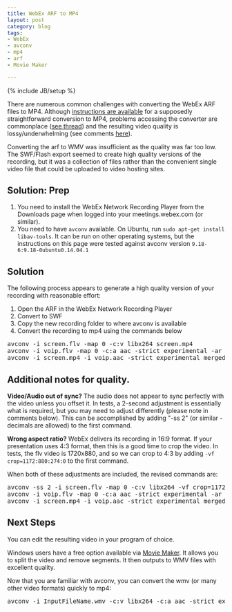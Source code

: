 ```yaml
---
title: WebEx ARF to MP4
layout: post
category: blog
tags:
- WebEx
- avconv
- mp4
- arf
- Movie Maker

---
```

{% include JB/setup %}

There are numerous common challenges with converting the WebEx ARF files to MP4.
Although [instructions are available](https://support.webex.com/support/documentation/help/21879.htm)
for a supposedly straightforward conversion to MP4, problems accessing the converter are commonplace 
([see thread](https://communities.cisco.com/thread/23335?tstart=0)) and the resulting video quality 
is lossy/underwhelming (see comments [here](https://feedback.techsmith.com/techsmith/topics/support_for_arf_files)).

Converting the arf to WMV was insufficient as the quality was far too low. The SWF/Flash export seemed to
create high quality versions of the recording, but it was a collection of files rather than the convenient
single video file that could be uploaded to video hosting sites.

## Solution: Prep

1. You need to install the WebEx Network Recording Player from the Downloads page when logged into your meetings.webex.com (or similar).
2. You need to have `avconv` available. On Ubuntu, run `sudo apt-get install libav-tools`. It can be run on other operating systems, but the instructions on this page were tested against avconv version `9.18-6:9.18-0ubuntu0.14.04.1`

## Solution

The following process appears to generate a high quality version of your recording with reasonable effort:

1. Open the ARF in the WebEx Network Recording Player
2. Convert to SWF
3. Copy the new recording folder to where avconv is available
4. Convert the recording to mp4 using the commands below

<pre class="brush:bash">
avconv -i screen.flv -map 0 -c:v libx264 screen.mp4
avconv -i voip.flv -map 0 -c:a aac -strict experimental -ar 44100 -ab 59k voip.aac
avconv -i screen.mp4 -i voip.aac -strict experimental merged.mp4
</pre>

## Additional notes for quality.

__Video/Audio out of sync?__
The audio does not appear to sync perfectly with the video unless you offset it.
In tests, a 2-second adjustment is essentially what is required, but you may need to adjust differently (please note in comments below).
This can be accomplished by adding "-ss 2" (or similar - decimals are allowed) to the first command.

__Wrong aspect ratio?__
WebEx delivers its recording in 16:9 format.
If your presentation uses 4:3 format, then this is a good time to crop the video.
In tests, the flv video is 1720x880, and so we can crop to 4:3 by adding `-vf crop=1172:880:274:0` to the first command.

When both of these adjustments are included, the revised commands are:

<pre class="brush:bash">
avconv -ss 2 -i screen.flv -map 0 -c:v libx264 -vf crop=1172:880:274:0 screen.mp4
avconv -i voip.flv -map 0 -c:a aac -strict experimental -ar 44100 -ab 59k voip.aac
avconv -i screen.mp4 -i voip.aac -strict experimental merged.mp4
</pre>

## Next Steps

You can edit the resulting video in your program of choice.

Windows users have a free option available via [Movie Maker](http://windows.microsoft.com/en-us/windows/movie-maker).
It allows you to split the video and remove segments. It then outputs to WMV files with excellent quality.

Now that you are familiar with avconv, you can convert the wmv (or many other video formats) quickly to mp4:

<pre class="brush:bash">
avconv -i InputFileName.wmv -c:v libx264 -c:a aac -strict experimental -ar 44100 -ab 59k OutputFileName.mp4
</pre>
